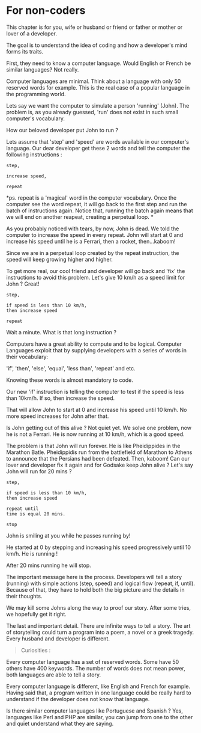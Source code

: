 # For non-coders

This chapter is for you,  wife or husband or friend or father or mother or lover of a developer. 

The goal is to understand the idea of coding and how a developer's mind forms its traits.

First, they need to know a computer language. Would English or French be similar languages? Not really. 

Computer languages are minimal. Think about a language with only 50 reserved words for example. This is the real case of a popular language in the programming world. 

Lets say we want the computer to simulate a person 'running' (John).  The problem is, as you already guessed, 'run' does not exist in such small computer's vocabulary.

How our beloved developer put John to run ? 

Lets assume that 'step' and 'speed' are words available in our computer's language. Our dear developer get these 2 words and tell the computer the following instructions : 

```
step,

increase speed,

repeat           
```
*ps. repeat is a 'magical' word in the computer vocabulary. Once the computer see the word repeat, it will go back to the first step and run the batch of instructions again. Notice that, running the batch again means that we will end on another reapeat, creating a perpetual loop. *

As you probably noticed with tears, by now, John is dead. We told the computer to increase the speed in every repeat. John will start at 0 and increase his speed until he is a Ferrari, then a rocket, then...kaboom!

Since we are in a perpetual loop created by the repeat instruction, the speed will keep growing higher and higher. 

To get more real, our cool friend and developer will go back and 'fix' the instructions to avoid this problem. Let's give 10 km/h as a speed limit for John ? Great! 

```
step,

if speed is less than 10 km/h, 
then increase speed  

repeat 
```

Wait a minute. What is that long instruction ? 

Computers have a great ability to compute and to be logical. Computer Languages exploit that by supplying developers with a series of words in their vocabulary: 

'if', 'then', 'else', 'equal', 'less than', 'repeat' and etc. 

Knowing these words is almost mandatory to code.

Our new 'if' instruction is telling the computer to test if the speed is less than 10km/h. If so, then increase the speed.   

That will allow John to start at 0 and increase his speed until 10 km/h.  No more speed increases for John after that. 

Is John getting out of this alive ? Not quiet yet. We solve one problem, now he is not a Ferrari. He is now running at 10 km/h, which is a good speed. 

The problem is that John will run forever. He is like Pheidippides in the Marathon Batle. Pheidippidis run from the battlefield of Marathon to Athens to announce that the Persians had been defeated. Then, kaboom! 
Can our lover and developer fix it again and for Godsake keep John alive ? Let's say John will run for 20 mins ? 

```
step,

if speed is less than 10 km/h, 
then increase speed 

repeat until 
time is equal 20 mins. 

stop
```

John is smiling at you while he passes running by! 

He started at 0 by stepping and increasing his speed progressively until 10 km/h. He is running ! 

After 20 mins running he will stop. 

The important message here is the process. Developers will tell a story (running) with simple actions (step, speed) and logical flow (repeat, if, until). Because of that, they have to hold both the big picture and the details in their thoughts.   

We may kill some Johns along the way to proof our story. After some tries, we hopefully get it right.  

The last and important detail. There are infinite ways to tell a story. The art of storytelling could turn a program into a poem,  a novel or a greek tragedy. Every husband and developer is different. 



> Curiosities :

Every computer language has a set of reserved words. Some have 50 others have 400 keywords. The number of words does not mean power, both languages are able to tell a story. 

Every computer language is different, like English and French for example. Having said that, a program written in one language could be really hard to understand if the developer does not know that language. 

Is there similar computer languages like Portuguese and Spanish ? Yes, languages like Perl and PHP are similar, you can jump from one to the other and quiet understand what they are saying. 




